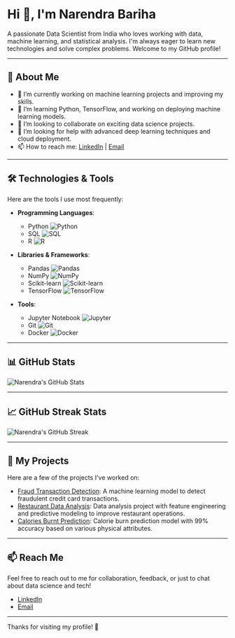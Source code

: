 # Hi 👋, I'm Narendra Bariha

A passionate Data Scientist from India who loves working with data, machine learning, and statistical analysis. I'm always eager to learn new technologies and solve complex problems. Welcome to my GitHub profile!

---

## 🚀 About Me

- 🔭 I’m currently working on machine learning projects and improving my skills.
- 🌱 I’m learning Python, TensorFlow, and working on deploying machine learning models.
- 👯 I’m looking to collaborate on exciting data science projects.
- 🤔 I’m looking for help with advanced deep learning techniques and cloud deployment.
- 📫 How to reach me: [LinkedIn](https://www.linkedin.com/in/narendra-bariha) | [Email](mailto:your.email@example.com)

---

## 🛠️ Technologies & Tools

Here are the tools I use most frequently:

- **Programming Languages**:
  - Python ![Python](https://img.shields.io/badge/-Python-3776AB?style=flat-square&logo=python&logoColor=white)
  - SQL ![SQL](https://img.shields.io/badge/-SQL-4479A1?style=flat-square&logo=postgresql&logoColor=white)
  - R ![R](https://img.shields.io/badge/-R-276DC3?style=flat-square&logo=r&logoColor=white)

- **Libraries & Frameworks**:
  - Pandas ![Pandas](https://img.shields.io/badge/-Pandas-150458?style=flat-square&logo=pandas&logoColor=white)
  - NumPy ![NumPy](https://img.shields.io/badge/-NumPy-013243?style=flat-square&logo=numpy&logoColor=white)
  - Scikit-learn ![Scikit-learn](https://img.shields.io/badge/-Scikit%20Learn-F7931E?style=flat-square&logo=scikit-learn&logoColor=white)
  - TensorFlow ![TensorFlow](https://img.shields.io/badge/-TensorFlow-FF6F00?style=flat-square&logo=tensorflow&logoColor=white)

- **Tools**:
  - Jupyter Notebook ![Jupyter](https://img.shields.io/badge/-Jupyter-F37626?style=flat-square&logo=jupyter&logoColor=white)
  - Git ![Git](https://img.shields.io/badge/-Git-F05032?style=flat-square&logo=git&logoColor=white)
  - Docker ![Docker](https://img.shields.io/badge/-Docker-2496ED?style=flat-square&logo=docker&logoColor=white)

---

## 📊 GitHub Stats

![Narendra's GitHub Stats](https://github-readme-stats.vercel.app/api?username=NarendraBariha&show_icons=true&theme=radical&count_private=true)

---

## 📈 GitHub Streak Stats

![Narendra's GitHub Streak](https://github-readme-streak-stats.herokuapp.com/?user=NarendraBariha&theme=radical)

---

## 📝 My Projects

Here are a few of the projects I've worked on:

- [Fraud Transaction Detection](https://github.com/NarendraBariha/Fraud-Transaction-Detection): A machine learning model to detect fraudulent credit card transactions.
- [Restaurant Data Analysis](https://github.com/NarendraBariha/Restaurant-Data-Analysis): Data analysis project with feature engineering and predictive modeling to improve restaurant operations.
- [Calories Burnt Prediction](https://github.com/NarendraBariha/Calories-Burnt-Prediction): Calorie burn prediction model with 99% accuracy based on various physical attributes.

---

## 📫 Reach Me

Feel free to reach out to me for collaboration, feedback, or just to chat about data science and tech!

- [LinkedIn](https://www.linkedin.com/in/narendra-bariha)
- [Email](mailto:your.email@example.com)

---

Thanks for visiting my profile! 🌟

